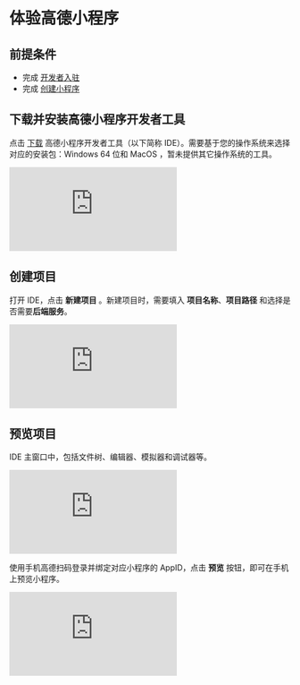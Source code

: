 # 体验高德小程序

## 前提条件

- 完成 [开发者入驻](../introduce/release)
- 完成 [创建小程序](https://docs.alipay.com/mini/introduce/create)

## 下载并安装高德小程序开发者工具

点击 [下载](https://docs.alipay.com/mini/ide/download) 高德小程序开发者工具（以下简称 IDE）。需要基于您的操作系统来选择对应的安装包：Windows 64 位和 MacOS ，暂未提供其它操作系统的工具。

<iframe src="https://player.youku.com/embed/XNDIyMjM5MDM4MA==?client_id=9666c9da4af9735e&autoplay=false" frameborder="no" allowfullscreen="true"></iframe>

## 创建项目

打开 IDE，点击 **新建项目** 。新建项目时，需要填入 **项目名称**、**项目路径** 和选择是否需要**后端服务**。

<iframe src="https://player.youku.com/embed/XNDIyMjM2MzU0MA==?client_id=9666c9da4af9735e&autoplay=false" frameborder="no" allowfullscreen="true"></iframe>

## 预览项目

IDE 主窗口中，包括文件树、编辑器、模拟器和调试器等。

<iframe src="https://player.youku.com/embed/XNDIyMjM3MDg3Ng==?client_id=9666c9da4af9735e&autoplay=false" frameborder="no" allowfullscreen="true"></iframe>

使用手机高德扫码登录并绑定对应小程序的 AppID，点击 **预览** 按钮，即可在手机上预览小程序。

<iframe src="https://player.youku.com/embed/XNDIyMjM3MTU3Ng==?client_id=9666c9da4af9735e&autoplay=false" frameborder="no" allowfullscreen="true"></iframe>
